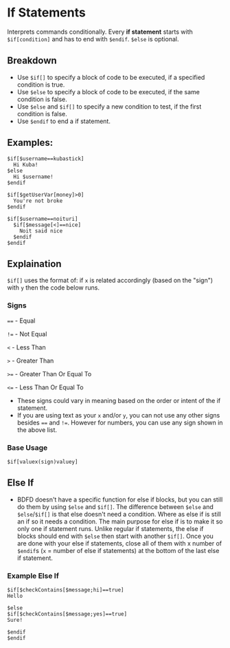 # If Statements
Interprets commands conditionally.
Every **if statement** starts with `$if[condition]` and has to end with `$endif`.
`$else` is optional.

## Breakdown
- Use `$if[]` to specify a block of code to be executed, if a specified condition is true.
- Use `$else` to specify a block of code to be executed, if the same condition is false.
- Use `$else` and `$if[]` to specify a new condition to test, if the first condition is false.
- Use `$endif` to end a if statement.

## Examples:

```
$if[$username==kubastick]
  Hi Kuba!
$else
  Hi $username!
$endif
```

```
$if[$getUserVar[money]>0]
  You're not broke
$endif
```

```
$if[$username==noituri]
  $if[$message[<]==nice]
    Noit said nice
  $endif
$endif
```

## Explaination
`$if[]` uses the format of: if `x` is related accordingly (based on the "sign") with `y` then the code below runs.

### Signs
`==` - Equal

`!=` - Not Equal

`<` -  Less Than

`>` - Greater Than

`>=` - Greater Than Or Equal To

`<=` - Less Than Or Equal To

- These signs could vary in meaning based on the order or intent of the if statement.
- If you are using text as your `x` and/or `y`, you can not use any other signs besides `==` and `!=`. However for numbers, you can use any sign shown in the above list.

### Base Usage
```$if[valuex(sign)valuey]```

## Else If
- BDFD doesn't have a specific function for else if blocks, but you can still do them by using `$else` and `$if[]`. The difference between `$else` and `$else`/`$if[]` is that else doesn't need a condition. Where as else if is still an if so it needs a condition. The main purpose for else if is to make it so only one if statement runs. Unlike regular if statements, the else if blocks should end with `$else` then start with another `$if[]`. Once you are done with your else if statements, close all of them with x number of `$endif`s (`x` = number of else if statements) at the bottom of the last else if statement.

### Example Else If
```
$if[$checkContains[$message;hi]==true]
Hello

$else
$if[$checkContains[$message;yes]==true]
Sure!

$endif
$endif
```

